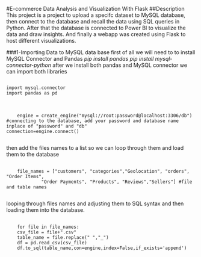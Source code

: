 #E-commerce Data Analysis and Visualization With Flask
##Description
This project is a project to upload a specifc dataset to MySQL database, then connect to the database and recall the data using SQL queries in Python.
After that the database is connected to Power BI to visualize the data and draw insights. And finally a webapp was created using Flask to host different visualizations.

###1-Importing Data to MySQL data base
first of all we will need to to install MySQL Connector and Pandas
*pip install pandas*
*pip install mysql-connector-python*
after we install both pandas and MySQL connector we can import both libraries
<pre>
<code>
import mysql.connector
import pandas as pd
</code>
</pre>
<pre>
  <code>
    engine = create_engine("mysql://root:password@localhost:3306/db") #connecting to the database, add your password and database name inplace of "password" and "db"
connection=engine.connect()
  </code>
</pre>
then add the files names to a list so we can loop through them and load them to the database
<pre>
  <code>
    file_names = ["customers", "categories","Geolocation", "orders", "Order Items",
             "Order Payments", "Products", "Reviews","Sellers"] #file and table names
  </code>
</pre>
looping through files names and adjusting them to SQL syntax and then loading them into the database.
<pre>
  <code>
    for file in file_names:
    csv_file = file+".csv"
    table_name = file.replace(" ","_")
    df = pd.read_csv(csv_file)
    df.to_sql(table_name,con=engine,index=False,if_exists='append')
  </code>
</pre>
